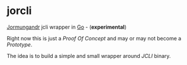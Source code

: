 # jorcli
[Jormungandr](https://github.com/input-output-hk/jormungandr) jcli wrapper in [Go](https://golang.org/) - (**experimental**)

Right now this is just a *Proof Of Concept* and may or may not become a *Prototype*.

The idea is to build a simple and small wrapper around *JCLI* binary.

